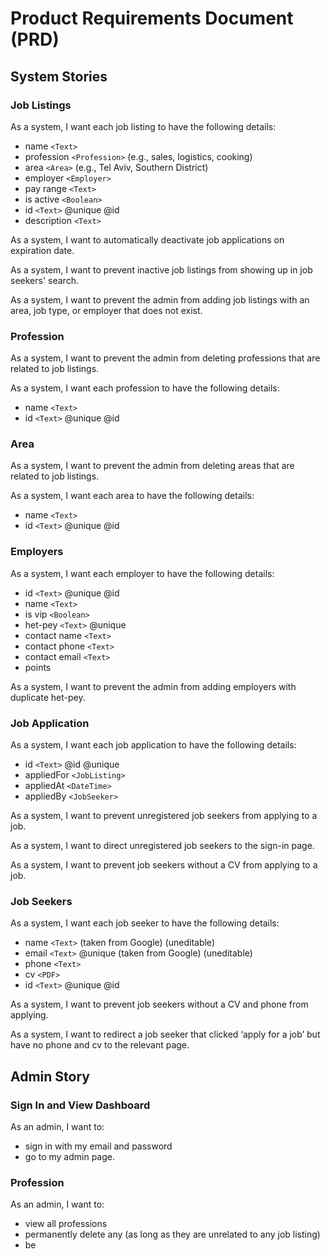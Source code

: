 # Product Requirements Document (PRD)

## System Stories

### Job Listings

As a system, I want each job listing to have the following details:

- name `<Text>`
- profession `<Profession>` (e.g., sales, logistics, cooking)
- area `<Area>` (e.g., Tel Aviv, Southern District)
- employer `<Employer>`
- pay range `<Text>`
- is active `<Boolean>`
- id `<Text>` @unique @id
- description `<Text>`

As a system, I want to automatically deactivate job applications on expiration date.

As a system, I want to prevent inactive job listings from showing up in job seekers' search.

As a system, I want to prevent the admin from adding job listings with an area, job type, or employer that does not exist.

### Profession

As a system, I want to prevent the admin from deleting professions that are related to job listings.

As a system, I want each profession to have the following details:

- name `<Text>`
- id `<Text>` @unique @id

### Area

As a system, I want to prevent the admin from deleting areas that are related to job listings.

As a system, I want each area to have the following details:

- name `<Text>`
- id `<Text>` @unique @id

### Employers

As a system, I want each employer to have the following details:

- id `<Text>` @unique @id
- name `<Text>`
- is vip `<Boolean>`
- het-pey `<Text>` @unique
- contact name `<Text>`
- contact phone `<Text>`
- contact email `<Text>`
- points

As a system, I want to prevent the admin from adding employers with duplicate het-pey.

### Job Application

As a system, I want each job application to have the following details:

- id `<Text>` @id @unique
- appliedFor `<JobListing>`
- appliedAt `<DateTime>`
- appliedBy `<JobSeeker>`

As a system, I want to prevent unregistered job seekers from applying to a job.

As a system, I want to direct unregistered job seekers to the sign-in page.

As a system, I want to prevent job seekers without a CV from applying to a job.

### Job Seekers

As a system, I want each job seeker to have the following details:

- name `<Text>` (taken from Google) (uneditable)
- email `<Text>` @unique (taken from Google) (uneditable)
- phone `<Text>`
- cv `<PDF>`
- id `<Text>` @unique @id

As a system, I want to prevent job seekers without a CV and phone from applying.

As a system, I want to redirect a job seeker that clicked ‘apply for a job’ but have no phone and cv to the relevant page.

## Admin Story

### Sign In and View Dashboard

As an admin, I want to:

- sign in with my email and password
- go to my admin page.

### Profession

As an admin, I want to:

- view all professions
- permanently delete any (as long as they are unrelated to any job listing)
- be
